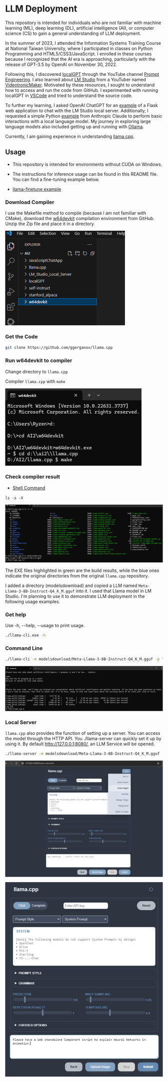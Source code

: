 # LLM Deployment

This repository is intended for individuals who are not familiar with machine learning (ML), deep learning (DL), artificial intelligence (AI), or computer science (CS) to gain a general understanding of LLM deployment.

In the summer of 2023, I attended the Information Systems Training Course at National Taiwan University, where I participated in classes on Python Programming and HTML5/CSS3/JavaScript. I enrolled in these courses because I recognized that the AI era is approaching, particularly with the release of GPT-3.5 by OpenAI on November 30, 2022.

Following this, I discovered [localGPT](https://github.com/PromtEngineer/localGPT) through the YouTube channel  [Prompt Engineering](https://www.youtube.com/@engineerprompt). I also learned about [LM Studio](https://lmstudio.ai/) from a YouTuber named [VideotronicMaker](https://www.youtube.com/@videotronicmaker). Motivated by these resources, I sought to understand how to access and run the code from GitHub. I experimented with running localGPT in [VSCode](https://code.visualstudio.com/) and tried to understand the source code.

To further my learning, I asked OpenAI ChatGPT for an [example](https://github.com/AlleninTaipei/Flask-LMStudio-Chatbot) of a Flask web application to chat with the LM Studio local server. Additionally, I requested a simple Python [example](https://github.com/AlleninTaipei/Basic-interaction-with-a-local-language-model) from Anthropic Claude to perform basic interactions with a local language model. My journey in exploring large language models also included getting up and running with [Ollama](https://ollama.com/).

Currently, I am gaining experience in understanding [llama.cpp](https://github.com/ggerganov/llama.cpp/tree/master).

## Usage

* This repository is intended for environments without CUDA on Windows.

* The instructions for inference usage can be found in this README file. You can find a fine-tuning example below.

* [llama-finetune example](https://github.com/AlleninTaipei/LLM-Deployment/blob/main/Finetune%20Example.md)

### Download Compiler

I use the Makefile method to compile (because I am not familiar with CMake), download the [w64devkit](https://github.com/skeeto/w64devkit/releases/download/v1.21.0/w64devkit-1.21.0.zip) compilation environment from GitHub. Unzip the Zip file and place it in a directory.

![image](w64devkit.png)

### Get the Code

```bash
git clone https://github.com/ggerganov/llama.cpp
```

### Run w64devkit to compiler

Change directory to `llama.cpp`

Compiler `llama.cpp` with `make`

![image](cdllamacpp.png)

### Check compiler result

* [Shell Command](https://github.com/AlleninTaipei/LLM-Deployment/blob/main/Shell%20Command.md)

`ls -s -X`

![image](make.png)

The EXE files highlighted in green are the build results, while the blue ones indicate the original directories from the original `llama.cpp`  repository.

I added a directory (modelsdownload) and copied a LLM named `Meta-Llama-3-8B-Instruct-Q4_K_M.gguf` into it. I used that Llama model in LM Studio. I'm planning to use it to demonstrate LLM deployment in the following usage examples.

### Get help 

Use -h, --help, --usage to print usage.

```bash
./llama-cli.exe -h
```
### Command Line

```bash
./llama-cli -m modelsdownload/Meta-Llama-3-8B-Instruct-Q4_K_M.gguf -p "Please have one joke about artificial intelligence."
```

![image](cliresult.png)

### Local Server

`llama.cpp` also provides the function of setting up a server. You can access the model through the HTTP API. You ./llama-server can quickly set it up by using it. By default http://127.0.0.1:8080/, an LLM Service will be opened. 

```bash
./llama-server -m modelsdownload/Meta-Llama-3-8B-Instruct-Q4_K_M.gguf
```

![image](localserver.png)

![image](chat.png)
